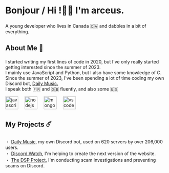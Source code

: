 <h1 align="left">Bonjour / Hi !👋🏻 I'm arceus.</h1>

###

<p align="left">A young developer who lives in Canada 🇨🇦 and dabbles in a bit of everything.</p>

###

<h2 align="left">About Me  📝</h2>

###

<p align="left">I started writing my first lines of code in 2020, but I've only really started getting interested since the summer of 2023.<br>I mainly use JavaScript and Python, but I also have some knowledge of C.<br>Since the summer of 2023, I've been spending a lot of time coding my own Discord bot, <a href="https://daily-music.xyz">Daily Music.</a><br>I speak both 🇫🇷 and 🇬🇧 fluently, and also some 🇪🇸</p>

<div align="left">
  <img src="https://skillicons.dev/icons?i=js" height="40" alt="javascript logo"  />
  <img width="12" />
  <img src="https://skillicons.dev/icons?i=nodejs" height="40" alt="nodejs logo"  />
  <img width="12" />
  <img src="https://skillicons.dev/icons?i=mongodb" height="40" alt="mongodb logo"  />
  <img width="12" />
  <img src="https://skillicons.dev/icons?i=vscode" height="40" alt="vscode logo"  />
</div>


###

<h2 align="left">My Projects ☄️</h2>

###

<p align="left">・ <a href="https://daily-music.xyz">Daily Music</a>, my own Discord bot, used on 620 servers by over 206,000 users.<br>・ <a href="https://discord.watch">Discord.Watch</a>, I'm helping to create the next version of the website.<br>・ <a href="https://github.com/Discord-AntiScam">The DSP Project</a>, I'm conducting scam investigations and preventing scams on Discord.</p>
